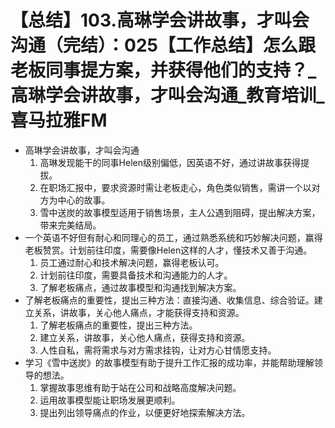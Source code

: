 # 【总结】103.高琳学会讲故事，才叫会沟通（完结）：025【工作总结】怎么跟老板同事提方案，并获得他们的支持？_高琳学会讲故事，才叫会沟通_教育培训_喜马拉雅FM

-   高琳学会讲故事，才叫会沟通
    1.  高琳发现能干的同事Helen级别偏低，因英语不好，通过讲故事获得提拔。
    2.  在职场汇报中，要求资源时需让老板走心，角色类似销售，需讲一个以对方为中心的故事。
    3.  雪中送炭的故事模型适用于销售场景，主人公遇到阻碍，提出解决方案，带来完美结局。
-   一个英语不好但有耐心和同理心的员工，通过熟悉系统和巧妙解决问题，赢得老板赞赏。计划前往印度，需要像Helen这样的人才，懂技术又善于沟通。
    1.  员工通过耐心和技术解决问题，赢得老板认可。
    2.  计划前往印度，需要具备技术和沟通能力的人才。
    3.  了解老板痛点，通过故事模型和沟通找到解决方案。
-   了解老板痛点的重要性，提出三种方法：直接沟通、收集信息、综合验证。建立关系，讲故事，关心他人痛点，才能获得支持和资源。
    1.  了解老板痛点的重要性，提出三种方法。
    2.  建立关系，讲故事，关心他人痛点，获得支持和资源。
    3.  人性自私，需将需求与对方需求挂钩，让对方心甘情愿支持。
-   学习《雪中送炭》的故事模型有助于提升工作汇报的成功率，并能帮助理解领导的想法。
    1.  掌握故事思维有助于站在公司和战略高度解决问题。
    2.  运用故事模型能让职场发展更顺利。
    3.  提出列出领导痛点的作业，以便更好地探索解决方法。